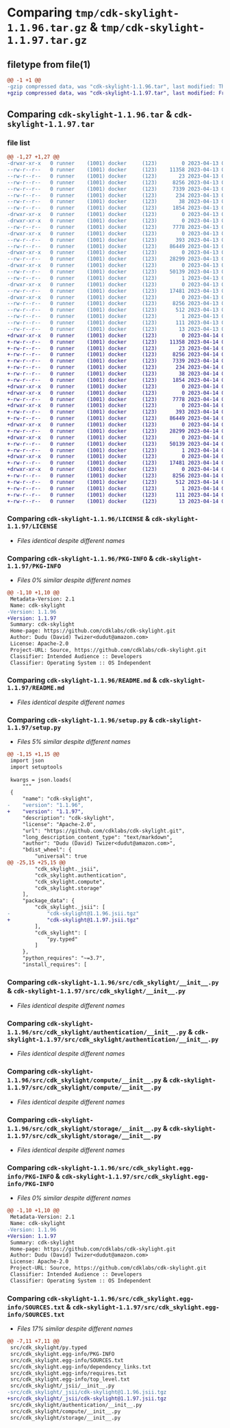 # Comparing `tmp/cdk-skylight-1.1.96.tar.gz` & `tmp/cdk-skylight-1.1.97.tar.gz`

## filetype from file(1)

```diff
@@ -1 +1 @@
-gzip compressed data, was "cdk-skylight-1.1.96.tar", last modified: Thu Apr 13 00:13:41 2023, max compression
+gzip compressed data, was "cdk-skylight-1.1.97.tar", last modified: Fri Apr 14 00:14:35 2023, max compression
```

## Comparing `cdk-skylight-1.1.96.tar` & `cdk-skylight-1.1.97.tar`

### file list

```diff
@@ -1,27 +1,27 @@
-drwxr-xr-x   0 runner    (1001) docker     (123)        0 2023-04-13 00:13:41.139922 cdk-skylight-1.1.96/
--rw-r--r--   0 runner    (1001) docker     (123)    11358 2023-04-13 00:13:27.000000 cdk-skylight-1.1.96/LICENSE
--rw-r--r--   0 runner    (1001) docker     (123)       23 2023-04-13 00:13:27.000000 cdk-skylight-1.1.96/MANIFEST.in
--rw-r--r--   0 runner    (1001) docker     (123)     8256 2023-04-13 00:13:41.139922 cdk-skylight-1.1.96/PKG-INFO
--rw-r--r--   0 runner    (1001) docker     (123)     7339 2023-04-13 00:13:27.000000 cdk-skylight-1.1.96/README.md
--rw-r--r--   0 runner    (1001) docker     (123)      234 2023-04-13 00:13:27.000000 cdk-skylight-1.1.96/pyproject.toml
--rw-r--r--   0 runner    (1001) docker     (123)       38 2023-04-13 00:13:41.139922 cdk-skylight-1.1.96/setup.cfg
--rw-r--r--   0 runner    (1001) docker     (123)     1854 2023-04-13 00:13:27.000000 cdk-skylight-1.1.96/setup.py
-drwxr-xr-x   0 runner    (1001) docker     (123)        0 2023-04-13 00:13:41.135922 cdk-skylight-1.1.96/src/
-drwxr-xr-x   0 runner    (1001) docker     (123)        0 2023-04-13 00:13:41.135922 cdk-skylight-1.1.96/src/cdk_skylight/
--rw-r--r--   0 runner    (1001) docker     (123)     7778 2023-04-13 00:13:27.000000 cdk-skylight-1.1.96/src/cdk_skylight/__init__.py
-drwxr-xr-x   0 runner    (1001) docker     (123)        0 2023-04-13 00:13:41.139922 cdk-skylight-1.1.96/src/cdk_skylight/_jsii/
--rw-r--r--   0 runner    (1001) docker     (123)      393 2023-04-13 00:13:27.000000 cdk-skylight-1.1.96/src/cdk_skylight/_jsii/__init__.py
--rw-r--r--   0 runner    (1001) docker     (123)    86449 2023-04-13 00:13:27.000000 cdk-skylight-1.1.96/src/cdk_skylight/_jsii/cdk-skylight@1.1.96.jsii.tgz
-drwxr-xr-x   0 runner    (1001) docker     (123)        0 2023-04-13 00:13:41.139922 cdk-skylight-1.1.96/src/cdk_skylight/authentication/
--rw-r--r--   0 runner    (1001) docker     (123)    28299 2023-04-13 00:13:27.000000 cdk-skylight-1.1.96/src/cdk_skylight/authentication/__init__.py
-drwxr-xr-x   0 runner    (1001) docker     (123)        0 2023-04-13 00:13:41.139922 cdk-skylight-1.1.96/src/cdk_skylight/compute/
--rw-r--r--   0 runner    (1001) docker     (123)    50139 2023-04-13 00:13:27.000000 cdk-skylight-1.1.96/src/cdk_skylight/compute/__init__.py
--rw-r--r--   0 runner    (1001) docker     (123)        1 2023-04-13 00:13:27.000000 cdk-skylight-1.1.96/src/cdk_skylight/py.typed
-drwxr-xr-x   0 runner    (1001) docker     (123)        0 2023-04-13 00:13:41.139922 cdk-skylight-1.1.96/src/cdk_skylight/storage/
--rw-r--r--   0 runner    (1001) docker     (123)    17481 2023-04-13 00:13:27.000000 cdk-skylight-1.1.96/src/cdk_skylight/storage/__init__.py
-drwxr-xr-x   0 runner    (1001) docker     (123)        0 2023-04-13 00:13:41.139922 cdk-skylight-1.1.96/src/cdk_skylight.egg-info/
--rw-r--r--   0 runner    (1001) docker     (123)     8256 2023-04-13 00:13:41.000000 cdk-skylight-1.1.96/src/cdk_skylight.egg-info/PKG-INFO
--rw-r--r--   0 runner    (1001) docker     (123)      512 2023-04-13 00:13:41.000000 cdk-skylight-1.1.96/src/cdk_skylight.egg-info/SOURCES.txt
--rw-r--r--   0 runner    (1001) docker     (123)        1 2023-04-13 00:13:41.000000 cdk-skylight-1.1.96/src/cdk_skylight.egg-info/dependency_links.txt
--rw-r--r--   0 runner    (1001) docker     (123)      111 2023-04-13 00:13:41.000000 cdk-skylight-1.1.96/src/cdk_skylight.egg-info/requires.txt
--rw-r--r--   0 runner    (1001) docker     (123)       13 2023-04-13 00:13:41.000000 cdk-skylight-1.1.96/src/cdk_skylight.egg-info/top_level.txt
+drwxr-xr-x   0 runner    (1001) docker     (123)        0 2023-04-14 00:14:35.197555 cdk-skylight-1.1.97/
+-rw-r--r--   0 runner    (1001) docker     (123)    11358 2023-04-14 00:14:20.000000 cdk-skylight-1.1.97/LICENSE
+-rw-r--r--   0 runner    (1001) docker     (123)       23 2023-04-14 00:14:20.000000 cdk-skylight-1.1.97/MANIFEST.in
+-rw-r--r--   0 runner    (1001) docker     (123)     8256 2023-04-14 00:14:35.197555 cdk-skylight-1.1.97/PKG-INFO
+-rw-r--r--   0 runner    (1001) docker     (123)     7339 2023-04-14 00:14:20.000000 cdk-skylight-1.1.97/README.md
+-rw-r--r--   0 runner    (1001) docker     (123)      234 2023-04-14 00:14:20.000000 cdk-skylight-1.1.97/pyproject.toml
+-rw-r--r--   0 runner    (1001) docker     (123)       38 2023-04-14 00:14:35.197555 cdk-skylight-1.1.97/setup.cfg
+-rw-r--r--   0 runner    (1001) docker     (123)     1854 2023-04-14 00:14:20.000000 cdk-skylight-1.1.97/setup.py
+drwxr-xr-x   0 runner    (1001) docker     (123)        0 2023-04-14 00:14:35.197555 cdk-skylight-1.1.97/src/
+drwxr-xr-x   0 runner    (1001) docker     (123)        0 2023-04-14 00:14:35.197555 cdk-skylight-1.1.97/src/cdk_skylight/
+-rw-r--r--   0 runner    (1001) docker     (123)     7778 2023-04-14 00:14:20.000000 cdk-skylight-1.1.97/src/cdk_skylight/__init__.py
+drwxr-xr-x   0 runner    (1001) docker     (123)        0 2023-04-14 00:14:35.197555 cdk-skylight-1.1.97/src/cdk_skylight/_jsii/
+-rw-r--r--   0 runner    (1001) docker     (123)      393 2023-04-14 00:14:20.000000 cdk-skylight-1.1.97/src/cdk_skylight/_jsii/__init__.py
+-rw-r--r--   0 runner    (1001) docker     (123)    86449 2023-04-14 00:14:20.000000 cdk-skylight-1.1.97/src/cdk_skylight/_jsii/cdk-skylight@1.1.97.jsii.tgz
+drwxr-xr-x   0 runner    (1001) docker     (123)        0 2023-04-14 00:14:35.197555 cdk-skylight-1.1.97/src/cdk_skylight/authentication/
+-rw-r--r--   0 runner    (1001) docker     (123)    28299 2023-04-14 00:14:20.000000 cdk-skylight-1.1.97/src/cdk_skylight/authentication/__init__.py
+drwxr-xr-x   0 runner    (1001) docker     (123)        0 2023-04-14 00:14:35.197555 cdk-skylight-1.1.97/src/cdk_skylight/compute/
+-rw-r--r--   0 runner    (1001) docker     (123)    50139 2023-04-14 00:14:20.000000 cdk-skylight-1.1.97/src/cdk_skylight/compute/__init__.py
+-rw-r--r--   0 runner    (1001) docker     (123)        1 2023-04-14 00:14:20.000000 cdk-skylight-1.1.97/src/cdk_skylight/py.typed
+drwxr-xr-x   0 runner    (1001) docker     (123)        0 2023-04-14 00:14:35.197555 cdk-skylight-1.1.97/src/cdk_skylight/storage/
+-rw-r--r--   0 runner    (1001) docker     (123)    17481 2023-04-14 00:14:20.000000 cdk-skylight-1.1.97/src/cdk_skylight/storage/__init__.py
+drwxr-xr-x   0 runner    (1001) docker     (123)        0 2023-04-14 00:14:35.197555 cdk-skylight-1.1.97/src/cdk_skylight.egg-info/
+-rw-r--r--   0 runner    (1001) docker     (123)     8256 2023-04-14 00:14:35.000000 cdk-skylight-1.1.97/src/cdk_skylight.egg-info/PKG-INFO
+-rw-r--r--   0 runner    (1001) docker     (123)      512 2023-04-14 00:14:35.000000 cdk-skylight-1.1.97/src/cdk_skylight.egg-info/SOURCES.txt
+-rw-r--r--   0 runner    (1001) docker     (123)        1 2023-04-14 00:14:35.000000 cdk-skylight-1.1.97/src/cdk_skylight.egg-info/dependency_links.txt
+-rw-r--r--   0 runner    (1001) docker     (123)      111 2023-04-14 00:14:35.000000 cdk-skylight-1.1.97/src/cdk_skylight.egg-info/requires.txt
+-rw-r--r--   0 runner    (1001) docker     (123)       13 2023-04-14 00:14:35.000000 cdk-skylight-1.1.97/src/cdk_skylight.egg-info/top_level.txt
```

### Comparing `cdk-skylight-1.1.96/LICENSE` & `cdk-skylight-1.1.97/LICENSE`

 * *Files identical despite different names*

### Comparing `cdk-skylight-1.1.96/PKG-INFO` & `cdk-skylight-1.1.97/PKG-INFO`

 * *Files 0% similar despite different names*

```diff
@@ -1,10 +1,10 @@
 Metadata-Version: 2.1
 Name: cdk-skylight
-Version: 1.1.96
+Version: 1.1.97
 Summary: cdk-skylight
 Home-page: https://github.com/cdklabs/cdk-skylight.git
 Author: Dudu (David) Twizer<dudut@amazon.com>
 License: Apache-2.0
 Project-URL: Source, https://github.com/cdklabs/cdk-skylight.git
 Classifier: Intended Audience :: Developers
 Classifier: Operating System :: OS Independent
```

### Comparing `cdk-skylight-1.1.96/README.md` & `cdk-skylight-1.1.97/README.md`

 * *Files identical despite different names*

### Comparing `cdk-skylight-1.1.96/setup.py` & `cdk-skylight-1.1.97/setup.py`

 * *Files 5% similar despite different names*

```diff
@@ -1,15 +1,15 @@
 import json
 import setuptools
 
 kwargs = json.loads(
     """
 {
     "name": "cdk-skylight",
-    "version": "1.1.96",
+    "version": "1.1.97",
     "description": "cdk-skylight",
     "license": "Apache-2.0",
     "url": "https://github.com/cdklabs/cdk-skylight.git",
     "long_description_content_type": "text/markdown",
     "author": "Dudu (David) Twizer<dudut@amazon.com>",
     "bdist_wheel": {
         "universal": true
@@ -25,15 +25,15 @@
         "cdk_skylight._jsii",
         "cdk_skylight.authentication",
         "cdk_skylight.compute",
         "cdk_skylight.storage"
     ],
     "package_data": {
         "cdk_skylight._jsii": [
-            "cdk-skylight@1.1.96.jsii.tgz"
+            "cdk-skylight@1.1.97.jsii.tgz"
         ],
         "cdk_skylight": [
             "py.typed"
         ]
     },
     "python_requires": "~=3.7",
     "install_requires": [
```

### Comparing `cdk-skylight-1.1.96/src/cdk_skylight/__init__.py` & `cdk-skylight-1.1.97/src/cdk_skylight/__init__.py`

 * *Files identical despite different names*

### Comparing `cdk-skylight-1.1.96/src/cdk_skylight/authentication/__init__.py` & `cdk-skylight-1.1.97/src/cdk_skylight/authentication/__init__.py`

 * *Files identical despite different names*

### Comparing `cdk-skylight-1.1.96/src/cdk_skylight/compute/__init__.py` & `cdk-skylight-1.1.97/src/cdk_skylight/compute/__init__.py`

 * *Files identical despite different names*

### Comparing `cdk-skylight-1.1.96/src/cdk_skylight/storage/__init__.py` & `cdk-skylight-1.1.97/src/cdk_skylight/storage/__init__.py`

 * *Files identical despite different names*

### Comparing `cdk-skylight-1.1.96/src/cdk_skylight.egg-info/PKG-INFO` & `cdk-skylight-1.1.97/src/cdk_skylight.egg-info/PKG-INFO`

 * *Files 0% similar despite different names*

```diff
@@ -1,10 +1,10 @@
 Metadata-Version: 2.1
 Name: cdk-skylight
-Version: 1.1.96
+Version: 1.1.97
 Summary: cdk-skylight
 Home-page: https://github.com/cdklabs/cdk-skylight.git
 Author: Dudu (David) Twizer<dudut@amazon.com>
 License: Apache-2.0
 Project-URL: Source, https://github.com/cdklabs/cdk-skylight.git
 Classifier: Intended Audience :: Developers
 Classifier: Operating System :: OS Independent
```

### Comparing `cdk-skylight-1.1.96/src/cdk_skylight.egg-info/SOURCES.txt` & `cdk-skylight-1.1.97/src/cdk_skylight.egg-info/SOURCES.txt`

 * *Files 17% similar despite different names*

```diff
@@ -7,11 +7,11 @@
 src/cdk_skylight/py.typed
 src/cdk_skylight.egg-info/PKG-INFO
 src/cdk_skylight.egg-info/SOURCES.txt
 src/cdk_skylight.egg-info/dependency_links.txt
 src/cdk_skylight.egg-info/requires.txt
 src/cdk_skylight.egg-info/top_level.txt
 src/cdk_skylight/_jsii/__init__.py
-src/cdk_skylight/_jsii/cdk-skylight@1.1.96.jsii.tgz
+src/cdk_skylight/_jsii/cdk-skylight@1.1.97.jsii.tgz
 src/cdk_skylight/authentication/__init__.py
 src/cdk_skylight/compute/__init__.py
 src/cdk_skylight/storage/__init__.py
```

